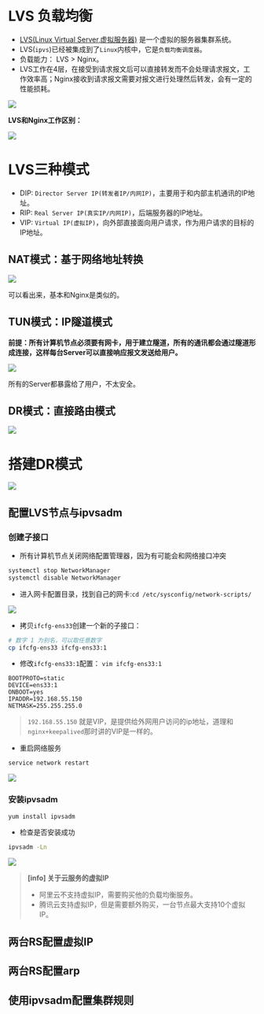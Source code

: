 
# LVS 负载均衡

* [LVS(Linux Virtual Server,虚拟服务器)](http://linux-vs.org) 是一个虚拟的服务器集群系统。
* LVS(`ipvs`)已经被集成到了`Linux`内核中，它是`负载均衡调度器`。
* 负载能力： LVS > Nginx。
* LVS工作在4层，在接受到请求报文后可以直接转发而不会处理请求报文，工作效率高；Nginx接收到请求报文需要对报文进行处理然后转发，会有一定的性能损耗。

<img src="/assets/images/classOne/cp1/75.png"/>

**LVS和Nginx工作区别：**

<img src="/assets/images/classOne/cp1/71.png"/>

# LVS三种模式

* DIP: `Director Server IP(转发者IP/内网IP)`，主要用于和内部主机通讯的IP地址。
* RIP: `Real Server IP(真实IP/内网IP)`，后端服务器的IP地址。
* VIP: `Virtual IP(虚拟IP)`，向外部直接面向用户请求，作为用户请求的目标的IP地址。

## NAT模式：基于网络地址转换

<img src="/assets/images/classOne/cp1/72.png"/>

可以看出来，基本和Nginx是类似的。

## TUN模式：IP隧道模式

**前提：所有计算机节点必须要有网卡，用于建立隧道，所有的通讯都会通过隧道形成连接，这样每台Server可以直接响应报文发送给用户。**

<img src="/assets/images/classOne/cp1/73.png"/>

所有的Server都暴露给了用户，不太安全。

## DR模式：直接路由模式

<img src="/assets/images/classOne/cp1/74.png"/>

# 搭建DR模式

<img src="/assets/images/classOne/cp1/77.png"/>

## 配置LVS节点与ipvsadm

### 创建子接口

* 所有计算机节点关闭网络配置管理器，因为有可能会和网络接口冲突

```sh
systemctl stop NetworkManager 
systemctl disable NetworkManager
```

* 进入网卡配置目录，找到自己的网卡:`cd /etc/sysconfig/network-scripts/`

<img src="/assets/images/classOne/cp1/76.png"/>

* 拷贝`ifcfg-ens33`创建一个新的子接口：

```sh
# 数字 1 为别名，可以取任意数字
cp ifcfg-ens33 ifcfg-ens33:1
```

* 修改`ifcfg-ens33:1`配置： `vim ifcfg-ens33:1`

```
BOOTPROTO=static
DEVICE=ens33:1
ONBOOT=yes
IPADDR=192.168.55.150
NETMASK=255.255.255.0
```

> `192.168.55.150` 就是VIP，是提供给外网用户访问的ip地址，道理和`nginx+keepalived`那时讲的VIP是一样的。

* 重启网络服务

```sh
service network restart
```

<img src="/assets/images/classOne/cp1/78.png"/>

### 安装ipvsadm

```sh
yum install ipvsadm
```

* 检查是否安装成功

```sh
ipvsadm -Ln
```

<img src="/assets/images/classOne/cp1/79.png"/>

> **[info] 关于云服务的虚拟IP**
>
> * 阿里云不支持虚拟IP，需要购买他的负载均衡服务。
> * 腾讯云支持虚拟IP，但是需要额外购买，一台节点最大支持10个虚拟IP。

## 两台RS配置虚拟IP

## 两台RS配置arp

## 使用ipvsadm配置集群规则










